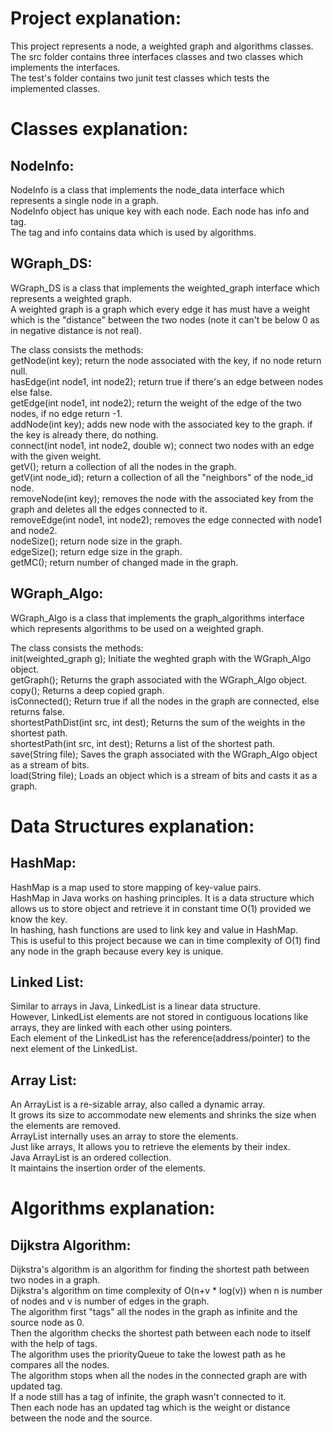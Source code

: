 Project explanation:
=
This project represents a node, a weighted graph and algorithms classes.  
The src folder contains three interfaces classes and two classes which implements the interfaces.  
The test's folder contains two junit test classes which tests the implemented classes.

Classes explanation:
=
NodeInfo:
-
NodeInfo is a class that implements the node_data interface which represents a single node in a graph.  
NodeInfo object has unique key with each node. Each node has info and tag.  
The tag and info contains data which is used by algorithms.  


WGraph_DS:
-
WGraph_DS is a class that implements the weighted_graph interface which represents a weighted graph.  
A weighted graph is a graph which every edge it has must have a weight which is the "distance" between the two nodes
(note it can't be below 0 as in negative distance is not real).

The class consists the methods:  
getNode(int key); return the node associated with the key, if no node return null.  
hasEdge(int node1, int node2); return true if there's an edge between nodes else false.  
getEdge(int node1, int node2); return the weight of the edge of the two nodes, if no edge return -1.  
addNode(int key); adds new node with the associated key to the graph. if the key is already there, do nothing.  
connect(int node1, int node2, double w); connect two nodes with an edge with the given weight.  
getV(); return a collection of all the nodes in the graph.  
getV(int node_id); return a collection of all the "neighbors" of the node_id node.  
removeNode(int key); removes the node with the associated key from the graph and deletes all the edges connected to it.  
removeEdge(int node1, int node2); removes the edge connected with node1 and node2.  
nodeSize(); return node size in the graph.  
edgeSize(); return edge size in the graph.  
getMC(); return number of changed made in the graph.  



WGraph_Algo:
-
WGraph_Algo is a class that implements the graph_algorithms interface which represents algorithms to be used on a weighted graph.  

The class consists the methods:  
init(weighted_graph g); Initiate the weghted graph with the WGraph_Algo object.  
getGraph(); Returns the graph associated with the WGraph_Algo object.  
copy(); Returns a deep copied graph.  
isConnected(); Return true if all the nodes in the graph are connected, else returns false.  
shortestPathDist(int src, int dest); Returns the sum of the weights in the shortest path.  
shortestPath(int src, int dest); Returns a list of the shortest path.  
save(String file); Saves the graph associated with the WGraph_Algo object as a stream of bits.  
load(String file); Loads an object which is a stream of bits and casts it as a graph.  



Data Structures explanation:
=
HashMap:
-

HashMap is a map used to store mapping of key-value pairs.  
HashMap in Java works on hashing principles. It is a data structure
which allows us to store object and retrieve it in constant time O(1) provided we know the key.  
In hashing, hash functions are used to link key and value in HashMap.  
This is useful to this project because we can in time complexity of O(1) find any node in the graph because every key is unique.  



Linked List:
-

Similar to arrays in Java, LinkedList is a linear data structure.  
However, LinkedList elements are not stored in contiguous locations like arrays,
they are linked with each other using pointers.  
Each element of the LinkedList has the reference(address/pointer) to the next element of the LinkedList.  

Array List:
-

An ArrayList is a re-sizable array, also called a dynamic array.  
It grows its size to accommodate new elements and shrinks the size when the elements are removed.  
ArrayList internally uses an array to store the elements.  
Just like arrays, It allows you to retrieve the elements by their index.  
Java ArrayList is an ordered collection.  
It maintains the insertion order of the elements.  


Algorithms explanation:
=
Dijkstra Algorithm:
-
Dijkstra's algorithm is an algorithm for finding the shortest path between two nodes in a graph.  
Dijkstra's algorithm on time complexity of O(n+v * log(v)) when n is number of nodes and v is number of edges in the graph.  
The algorithm first "tags" all the nodes in the graph as infinite and the source node as 0.  
Then the algorithm checks the shortest path between each node to itself with the help of tags.  
The algorithm uses the priorityQueue to take the lowest path as he compares all the nodes.  
The algorithm stops when all the nodes in the connected graph are with updated tag.  
If a node still has a tag of infinite, the graph wasn't connected to it.  
Then each node has an updated tag which is the weight or distance between the node and the source.  

